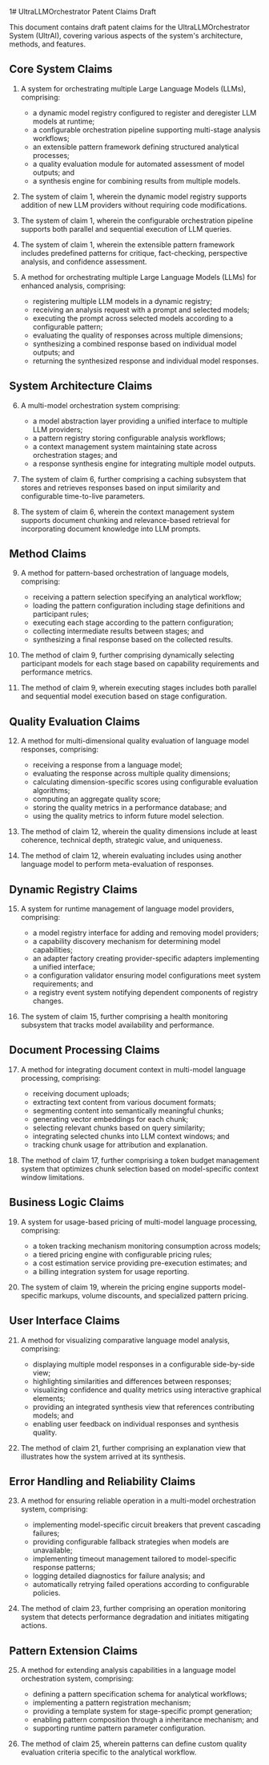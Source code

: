 1# UltraLLMOrchestrator Patent Claims Draft

This document contains draft patent claims for the UltraLLMOrchestrator System (UltrAI), covering various aspects of the system's architecture, methods, and features.

## Core System Claims

1. A system for orchestrating multiple Large Language Models (LLMs), comprising:
   - a dynamic model registry configured to register and deregister LLM models at runtime;
   - a configurable orchestration pipeline supporting multi-stage analysis workflows;
   - an extensible pattern framework defining structured analytical processes;
   - a quality evaluation module for automated assessment of model outputs; and
   - a synthesis engine for combining results from multiple models.

2. The system of claim 1, wherein the dynamic model registry supports addition of new LLM providers without requiring code modifications.

3. The system of claim 1, wherein the configurable orchestration pipeline supports both parallel and sequential execution of LLM queries.

4. The system of claim 1, wherein the extensible pattern framework includes predefined patterns for critique, fact-checking, perspective analysis, and confidence assessment.

5. A method for orchestrating multiple Large Language Models (LLMs) for enhanced analysis, comprising:
   - registering multiple LLM models in a dynamic registry;
   - receiving an analysis request with a prompt and selected models;
   - executing the prompt across selected models according to a configurable pattern;
   - evaluating the quality of responses across multiple dimensions;
   - synthesizing a combined response based on individual model outputs; and
   - returning the synthesized response and individual model responses.

## System Architecture Claims

6. A multi-model orchestration system comprising:
   - a model abstraction layer providing a unified interface to multiple LLM providers;
   - a pattern registry storing configurable analysis workflows;
   - a context management system maintaining state across orchestration stages; and
   - a response synthesis engine for integrating multiple model outputs.

7. The system of claim 6, further comprising a caching subsystem that stores and retrieves responses based on input similarity and configurable time-to-live parameters.

8. The system of claim 6, wherein the context management system supports document chunking and relevance-based retrieval for incorporating document knowledge into LLM prompts.

## Method Claims

9. A method for pattern-based orchestration of language models, comprising:
   - receiving a pattern selection specifying an analytical workflow;
   - loading the pattern configuration including stage definitions and participant rules;
   - executing each stage according to the pattern configuration;
   - collecting intermediate results between stages; and
   - synthesizing a final response based on the collected results.

10. The method of claim 9, further comprising dynamically selecting participant models for each stage based on capability requirements and performance metrics.

11. The method of claim 9, wherein executing stages includes both parallel and sequential model execution based on stage configuration.

## Quality Evaluation Claims

12. A method for multi-dimensional quality evaluation of language model responses, comprising:
    - receiving a response from a language model;
    - evaluating the response across multiple quality dimensions;
    - calculating dimension-specific scores using configurable evaluation algorithms;
    - computing an aggregate quality score;
    - storing the quality metrics in a performance database; and
    - using the quality metrics to inform future model selection.

13. The method of claim 12, wherein the quality dimensions include at least coherence, technical depth, strategic value, and uniqueness.

14. The method of claim 12, wherein evaluating includes using another language model to perform meta-evaluation of responses.

## Dynamic Registry Claims

15. A system for runtime management of language model providers, comprising:
    - a model registry interface for adding and removing model providers;
    - a capability discovery mechanism for determining model capabilities;
    - an adapter factory creating provider-specific adapters implementing a unified interface;
    - a configuration validator ensuring model configurations meet system requirements; and
    - a registry event system notifying dependent components of registry changes.

16. The system of claim 15, further comprising a health monitoring subsystem that tracks model availability and performance.

## Document Processing Claims

17. A method for integrating document context in multi-model language processing, comprising:
    - receiving document uploads;
    - extracting text content from various document formats;
    - segmenting content into semantically meaningful chunks;
    - generating vector embeddings for each chunk;
    - selecting relevant chunks based on query similarity;
    - integrating selected chunks into LLM context windows; and
    - tracking chunk usage for attribution and explanation.

18. The method of claim 17, further comprising a token budget management system that optimizes chunk selection based on model-specific context window limitations.

## Business Logic Claims

19. A system for usage-based pricing of multi-model language processing, comprising:
    - a token tracking mechanism monitoring consumption across models;
    - a tiered pricing engine with configurable pricing rules;
    - a cost estimation service providing pre-execution estimates; and
    - a billing integration system for usage reporting.

20. The system of claim 19, wherein the pricing engine supports model-specific markups, volume discounts, and specialized pattern pricing.

## User Interface Claims

21. A method for visualizing comparative language model analysis, comprising:
    - displaying multiple model responses in a configurable side-by-side view;
    - highlighting similarities and differences between responses;
    - visualizing confidence and quality metrics using interactive graphical elements;
    - providing an integrated synthesis view that references contributing models; and
    - enabling user feedback on individual responses and synthesis quality.

22. The method of claim 21, further comprising an explanation view that illustrates how the system arrived at its synthesis.

## Error Handling and Reliability Claims

23. A method for ensuring reliable operation in a multi-model orchestration system, comprising:
    - implementing model-specific circuit breakers that prevent cascading failures;
    - providing configurable fallback strategies when models are unavailable;
    - implementing timeout management tailored to model-specific response patterns;
    - logging detailed diagnostics for failure analysis; and
    - automatically retrying failed operations according to configurable policies.

24. The method of claim 23, further comprising an operation monitoring system that detects performance degradation and initiates mitigating actions.

## Pattern Extension Claims

25. A method for extending analysis capabilities in a language model orchestration system, comprising:
    - defining a pattern specification schema for analytical workflows;
    - implementing a pattern registration mechanism;
    - providing a template system for stage-specific prompt generation;
    - enabling pattern composition through a inheritance mechanism; and
    - supporting runtime pattern parameter configuration.

26. The method of claim 25, wherein patterns can define custom quality evaluation criteria specific to the analytical workflow.